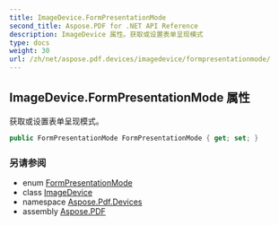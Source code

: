 ```yaml
---
title: ImageDevice.FormPresentationMode
second_title: Aspose.PDF for .NET API Reference
description: ImageDevice 属性。获取或设置表单呈现模式
type: docs
weight: 30
url: /zh/net/aspose.pdf.devices/imagedevice/formpresentationmode/
---
```

## ImageDevice.FormPresentationMode 属性

获取或设置表单呈现模式。

```csharp
public FormPresentationMode FormPresentationMode { get; set; }
```

### 另请参阅

* enum [FormPresentationMode](../../formpresentationmode/)
* class [ImageDevice](../)
* namespace [Aspose.Pdf.Devices](../../../aspose.pdf.devices/)
* assembly [Aspose.PDF](../../../)